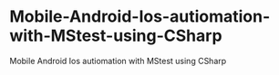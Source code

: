 # Mobile-Android-Ios-autiomation-with-MStest-using-CSharp
Mobile Android Ios autiomation with MStest using CSharp
